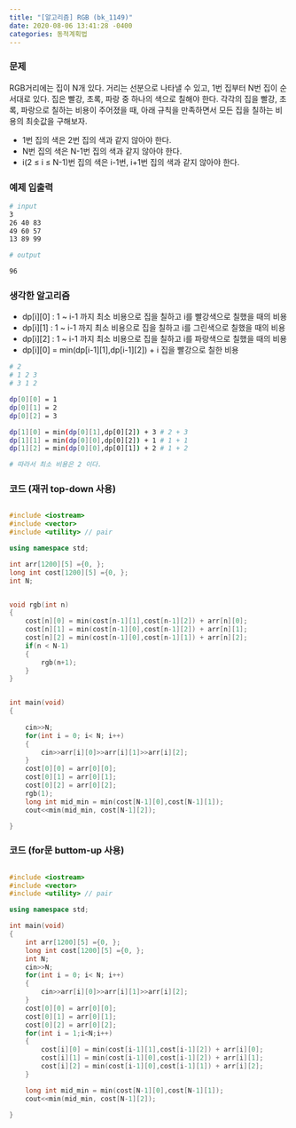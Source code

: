 ```yaml
---
title: "[알고리즘] RGB (bk_1149)"
date: 2020-08-06 13:41:28 -0400
categories: 동적계획법
---
```



### 문제
RGB거리에는 집이 N개 있다. 거리는 선분으로 나타낼 수 있고, 1번 집부터 N번 집이 순서대로 있다.
집은 빨강, 초록, 파랑 중 하나의 색으로 칠해야 한다. 각각의 집을 빨강, 초록, 파랑으로 칠하는 비용이 주어졌을 때, 아래 규칙을 만족하면서 모든 집을 칠하는 비용의 최솟값을 구해보자.
- 1번 집의 색은 2번 집의 색과 같지 않아야 한다.
- N번 집의 색은 N-1번 집의 색과 같지 않아야 한다.
- i(2 ≤ i ≤ N-1)번 집의 색은 i-1번, i+1번 집의 색과 같지 않아야 한다.


### 예제 입출력

```bash
# input
3
26 40 83
49 60 57
13 89 99

# output

96
```


### 생각한 알고리즘
- dp[i][0] : 1 ~ i-1 까지 최소 비용으로 집을 칠하고 i를 빨강색으로 칠했을 때의 비용
- dp[i][1] : 1 ~ i-1 까지 최소 비용으로 집을 칠하고 i를 그린색으로 칠했을 때의 비용
- dp[i][2] : 1 ~ i-1 까지 최소 비용으로 집을 칠하고 i를 파랑색으로 칠했을 때의 비용
- dp[i][0] = min(dp[i-1][1],dp[i-1][2]) + i 집을 빨강으로 칠한 비용

```bash
# 2
# 1 2 3
# 3 1 2

dp[0][0] = 1
dp[0][1] = 2
dp[0][2] = 3

dp[1][0] = min(dp[0][1],dp[0][2]) + 3 # 2 + 3
dp[1][1] = min(dp[0][0],dp[0][2]) + 1 # 1 + 1
dp[1][2] = min(dp[0][0],dp[0][1]) + 2 # 1 + 2

# 따라서 최소 비용은 2 이다.

```

### 코드 (재귀 top-down 사용)
```cpp

#include <iostream>
#include <vector>
#include <utility> // pair

using namespace std;

int arr[1200][5] ={0, };
long int cost[1200][5] ={0, };
int N;


void rgb(int n)
{
    cost[n][0] = min(cost[n-1][1],cost[n-1][2]) + arr[n][0];
    cost[n][1] = min(cost[n-1][0],cost[n-1][2]) + arr[n][1];
    cost[n][2] = min(cost[n-1][0],cost[n-1][1]) + arr[n][2];
    if(n < N-1)
    {
        rgb(n+1);
    }
}


int main(void)
{
    
    cin>>N;
    for(int i = 0; i< N; i++)
    {
        cin>>arr[i][0]>>arr[i][1]>>arr[i][2];
    }
    cost[0][0] = arr[0][0];
    cost[0][1] = arr[0][1];
    cost[0][2] = arr[0][2];
    rgb(1);
    long int mid_min = min(cost[N-1][0],cost[N-1][1]);
    cout<<min(mid_min, cost[N-1][2]);

}
```


### 코드 (for문 buttom-up 사용)

```cpp

#include <iostream>
#include <vector>
#include <utility> // pair

using namespace std;

int main(void)
{
    int arr[1200][5] ={0, };
    long int cost[1200][5] ={0, };
    int N;
    cin>>N;
    for(int i = 0; i< N; i++)
    {
        cin>>arr[i][0]>>arr[i][1]>>arr[i][2];
    }
    cost[0][0] = arr[0][0];
    cost[0][1] = arr[0][1];
    cost[0][2] = arr[0][2];
    for(int i = 1;i<N;i++)
    {
        cost[i][0] = min(cost[i-1][1],cost[i-1][2]) + arr[i][0];
        cost[i][1] = min(cost[i-1][0],cost[i-1][2]) + arr[i][1];
        cost[i][2] = min(cost[i-1][0],cost[i-1][1]) + arr[i][2];
    }

    long int mid_min = min(cost[N-1][0],cost[N-1][1]);
    cout<<min(mid_min, cost[N-1][2]);

}

```